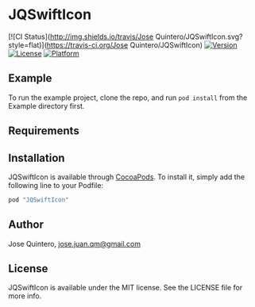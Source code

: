 # JQSwiftIcon

[![CI Status](http://img.shields.io/travis/Jose Quintero/JQSwiftIcon.svg?style=flat)](https://travis-ci.org/Jose Quintero/JQSwiftIcon)
[![Version](https://img.shields.io/cocoapods/v/JQSwiftIcon.svg?style=flat)](http://cocoapods.org/pods/JQSwiftIcon)
[![License](https://img.shields.io/cocoapods/l/JQSwiftIcon.svg?style=flat)](http://cocoapods.org/pods/JQSwiftIcon)
[![Platform](https://img.shields.io/cocoapods/p/JQSwiftIcon.svg?style=flat)](http://cocoapods.org/pods/JQSwiftIcon)

## Example

To run the example project, clone the repo, and run `pod install` from the Example directory first.

## Requirements

## Installation

JQSwiftIcon is available through [CocoaPods](http://cocoapods.org). To install
it, simply add the following line to your Podfile:

```ruby
pod "JQSwiftIcon"
```

## Author

Jose Quintero, jose.juan.qm@gmail.com

## License

JQSwiftIcon is available under the MIT license. See the LICENSE file for more info.
